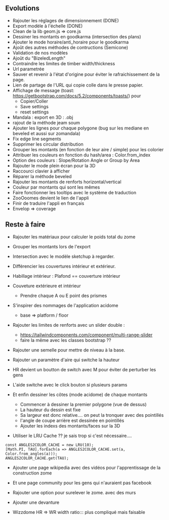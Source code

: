 ## Evolutions

* Rajouter les réglages de dimensionnement (DONE)
* Export modèle à l'échelle (DONE)
* Clean de la lib geom.js => core.js
* Dessiner les montants en  goodkarma (intersection des plans)
* Ajouter le mode horaire/anti_horaire pour le goodkarma
* Ajoût des autres méthodes de contructions (Semicone)
* Validation de nos modèles
* Ajoût du "BizeledLength" 
* Contraindre les limites de timber width/thickness
* Url parametrée
* Sauver et revenir à l'état d'origine pour éviter le rafraichissement de la page.
* Lien de partage de l'URL qui copie colle dans le presse papier.
* Affichage de message (toast: https://getbootstrap.com/docs/5.2/components/toasts/) pour
  * Copier/Coller
  * Save settings
  * reset settings
* Mandala : export en 3D : .obj
* rajout de la méthode jeam soum 
* Ajouter les lignes pour chaque polygone (bug sur les mediane en beveled et aussi sur zomandala)
* Fix edge line segments
* Supprimer les circular distribution
* Grouper les montants (en fonction de leur aire / simple) pour les colorier
* Attribuer les couleurs en fonction du hash/area : Color.from_index
* Option des couleurs : Slope/Rotation Angle or Group by Area
* Rajouter le mode plein écran pour la 3D
* Raccourci clavier à afficher
* Réparer la méthode beveled 
* Rajouter les montants de renforts horizontal/vertical
* Couleur par montants qui sont les mêmes
* Faire fonctionner les tooltips avec le système de traduction
* ZooOoomes devient le lien de l'appli
* Finir de traduire l'appli en français
* Envelop => coverage


## Reste à faire


* Rajouter les matériaux pour calculer le poids total du zome

* Grouper les montants lors de l'export
  
* Intersection avec le modèle sketchup à regarder.

* Différencier les couvertures intérieur et extérieur. 

* Habillage intérieur : Plafond == couverture intérieur
  
* Couveture extérieure et intérieur
  * Prendre chaque A ou E point des prismes
  
* S'inspirer des nommages de l'application acidome 
  * base => platform / floor
  
* Rajouter les limites de renforts avec un slider double :
  * https://tailwindcomponents.com/component/multi-range-slider
  * faire la même avec les classes bootstrap ??
  
* Rajouter une semelle pour mettre de niveau à la base.
  
* Rajouter un paramètre d'aire qui switche la hauteur

* HR devient un boutton de switch avec M pour éviter de perturber les gens

* L'aide switche avec le click bouton si plusieurs params
  
* Et enfin dessiner les côtes (mode acidome) de chaque montants
  * Commencer à dessiner la premier polygone (vue de dessus)
  * La hauteur du dessin est fixe
  * Sa largeur est donc relative.... on peut la tronquer avec des pointillés
  * l'angle de coupe arrière est dessinée en pointillés
  * Ajouter les indexs des montants/faces sur la 3D

* Utiliser le LRU Cache ?? je sais trop si c'est nécessaire.... 
```
const ANGLES2COLOR_CACHE = new LRU(10);
[Math.PI, TAU].forEach(a => ANGLES2COLOR_CACHE.set(a, Color.from_angles(a)));
ANGLES2COLOR_CACHE.get(TAU);
```

* Ajouter une page wikipedia avec des vidéos pour l'apprentissage de la construction zome

* Et une page community pour les gens qui n'auraient pas facebook

* Rajouter une option pour surelever le zome. avec des murs

* Ajouter une devanture 
  
* Wizzdome HR => WR width ratio::: plus compliqué mais faisable
